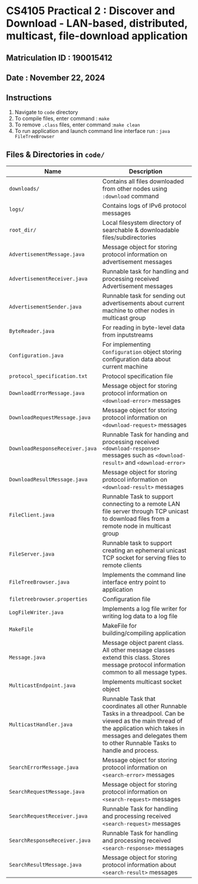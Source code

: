 # CS4105 Practical 2 : Discover and Download - LAN-based, distributed, multicast, file-download application
## Matriculation ID : 190015412
## Date : November 22, 2024

## Instructions 
1) Navigate to `code` directory
2) To compile files, enter command : `make`
3) To remove `.class` files, enter command :`make clean`
4) To run application and launch command line interface run : `java FileTreeBrowser`

## Files & Directories in `code/` 
| Name | Description |
|------|-------------|
| `downloads/` | Contains all files downloaded from other nodes using `:download` command  |
| `logs/` | Contains logs of IPv6 protocol messages  |
| `root_dir/` | Local filesystem directory of searchable & downloadable files/subdirectories  |
| `AdvertisementMessage.java` | Message object for storing protocol information on advertisement messages |
| `AdvertisementReceiver.java` | Runnable task for handling and processing received Advertisement messages  |
| `AdvertisementSender.java` | Runnable task for sending out advertisements about current machine to other nodes in multicast group  |
| `ByteReader.java` | For reading in byte-level data from inputstreams  |
| `Configuration.java` | For implementing `Configuration` object storing configuration data about current machine  |
| `protocol_specification.txt` | Protocol specification file  |
| `DownloadErrorMessage.java` | Message object for storing protocol information on `<download-error>` messages  |
| `DownloadRequestMessage.java` | Message object for storing protocol information on `<download-request>` messages |
| `DownloadResponseReceiver.java` | Runnable Task for handing and processing received `<download-response>` messages such as `<download-result>` and `<download-error>`  |
| `DownloadResultMessage.java` | Message object for storing protocol information on `<download-result>` messages  |
| `FileClient.java` | Runnable Task to support connecting to a remote LAN file server through TCP unicast to download files from a remote node in multicast group  |
| `FileServer.java` | Runnable task to support creating an ephemeral unicast TCP socket for serving files to remote clients  |
| `FileTreeBrowser.java` | Implements the command line interface entry point to application  |
| `filetreebrowser.properties` | Configuration file  |
| `LogFileWriter.java` | Implements a log file writer for writing log data to a log file  |
| `MakeFile` | MakeFile for building/compiling application   |
| `Message.java` | Message object parent class. All other message classes extend this class. Stores message protocol information common to all message types.  |
| `MulticastEndpoint.java` | Implements multicast socket object  |
| `MulticastHandler.java` | Runnable Task that coordinates all other Runnable Tasks in a threadpool. Can be viewed as the main thread of the application which takes in messages and delegates them to other Runnable Tasks to handle and process. |
| `SearchErrorMessage.java` | Message object for storing protocol information on `<search-error>` messages   |
| `SearchRequestMessage.java` | Message object for storing protocol information on `<search-request>` messages  |
| `SearchRequestReceiver.java` | Runnable Task for handling and processing received `<search-request>` messages  |
| `SearchResponseReceiver.java` | Runnable Task for handling and processing received `<search-response>` messages  |
| `SearchResultMessage.java` | Message object for storing protocol information about `<search-result>` messages  |

